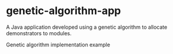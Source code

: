 # genetic-algorithm-app

A Java application developed using a genetic algorithm to allocate demonstrators to modules.

Genetic algorithm implementation example
